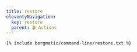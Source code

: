 ```yaml
---
title: restore
eleventyNavigation:
  key: restore
  parent: 🎬 Actions
---
```


```
{% include borgmatic/command-line/restore.txt %}
```
